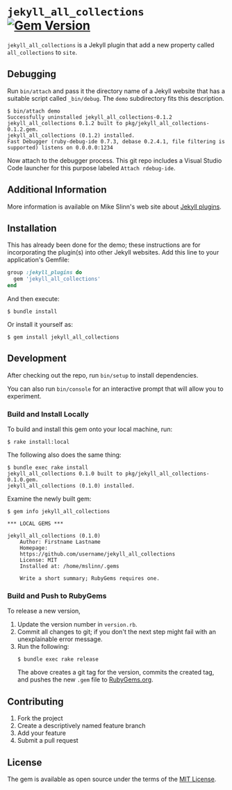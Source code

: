 `jekyll_all_collections`
[![Gem Version](https://badge.fury.io/rb/jekyll_all_collections.svg)](https://badge.fury.io/rb/jekyll_all_collections)
===========

`jekyll_all_collections` is a Jekyll plugin that add a new property called `all_collections` to `site`.



## Debugging
Run `bin/attach` and pass it the directory name of a Jekyll website that has a suitable script called `_bin/debug`.
The `demo` subdirectory fits this description.
```script
$ bin/attach demo
Successfully uninstalled jekyll_all_collections-0.1.2
jekyll_all_collections 0.1.2 built to pkg/jekyll_all_collections-0.1.2.gem.
jekyll_all_collections (0.1.2) installed.
Fast Debugger (ruby-debug-ide 0.7.3, debase 0.2.4.1, file filtering is supported) listens on 0.0.0.0:1234
```
Now attach to the debugger process.
This git repo includes a Visual Studio Code launcher for this purpose labeled `Attach rdebug-ide`.


## Additional Information
More information is available on Mike Slinn's web site about
[Jekyll plugins](https://www.mslinn.com/blog/index.html#Jekyll).


## Installation
This has already been done for the demo; these instructions are for incorporating the plugin(s) into other Jekyll websites.
Add this line to your application's Gemfile:

```ruby
group :jekyll_plugins do
  gem 'jekyll_all_collections'
end
```

And then execute:

    $ bundle install

Or install it yourself as:

    $ gem install jekyll_all_collections


## Development

After checking out the repo, run `bin/setup` to install dependencies.

You can also run `bin/console` for an interactive prompt that will allow you to experiment.


### Build and Install Locally
To build and install this gem onto your local machine, run:
```shell
$ rake install:local
```

The following also does the same thing:
```shell
$ bundle exec rake install
jekyll_all_collections 0.1.0 built to pkg/jekyll_all_collections-0.1.0.gem.
jekyll_all_collections (0.1.0) installed.
```

Examine the newly built gem:
```shell
$ gem info jekyll_all_collections

*** LOCAL GEMS ***

jekyll_all_collections (0.1.0)
    Author: Firstname Lastname
    Homepage:
    https://github.com/username/jekyll_all_collections
    License: MIT
    Installed at: /home/mslinn/.gems

    Write a short summary; RubyGems requires one.
```


### Build and Push to RubyGems
To release a new version,
  1. Update the version number in `version.rb`.
  2. Commit all changes to git; if you don't the next step might fail with an unexplainable error message.
  3. Run the following:
     ```shell
     $ bundle exec rake release
     ```
     The above creates a git tag for the version, commits the created tag,
     and pushes the new `.gem` file to [RubyGems.org](https://rubygems.org).


## Contributing

1. Fork the project
2. Create a descriptively named feature branch
3. Add your feature
4. Submit a pull request


## License

The gem is available as open source under the terms of the [MIT License](https://opensource.org/licenses/MIT).
